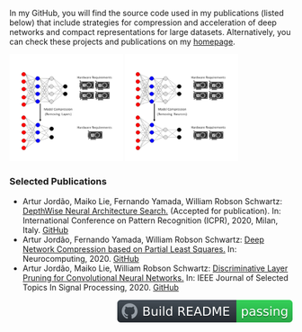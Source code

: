 In my GitHub, you will find the source code used in my publications (listed below) that include strategies for compression and acceleration of deep networks and compact representations for large datasets. Alternatively, you can check these projects and publications on my [homepage](https://homepages.dcc.ufmg.br/~arturjordao/).

<img src="Figures/1.png" width="40%"/> <img src="Figures/2.png" width="40%"/>

### Selected Publications
* Artur Jordão, Maiko Lie, Fernando Yamada, William Robson Schwartz: [DepthWise Neural Architecture Search.](https://arxiv.org/pdf/2004.11178.pdf) (Accepted for publication). 
In: International Conference on Pattern Recognition (ICPR), 2020, Milan, Italy. [GitHub](https://github.com/arturjordao/DepthWiseArchitectureSearch)
* Artur Jordão, Fernando Yamada, William Robson Schwartz: [Deep Network Compression based on Partial Least Squares.](https://homepages.dcc.ufmg.br/~arturjordao/Files/Papers/Neurocomputing_2019.pdf) 
In: Neurocomputing, 2020. [GitHub](https://github.com/arturjordao/PruningNeuralNetworks)
* Artur Jordão, Maiko Lie, William Robson Schwartz: [Discriminative Layer Pruning for Convolutional Neural Networks.](https://homepages.dcc.ufmg.br/~arturjordao/Files/Papers/JSTSP_2019.pdf) 
In: IEEE Journal of Selected Topics In Signal Processing, 2020. [GitHub](https://github.com/arturjordao/DepthWisePruning)

<a href="https://github.com/simonw/simonw/actions"><img src="Figures/badge.svg" align="right" alt="Build README"></a>
